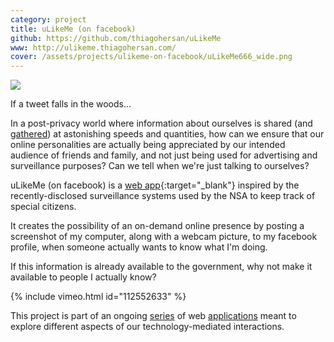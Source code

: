 ```yaml
---
category: project
title: uLikeMe (on facebook)
github: https://github.com/thiagohersan/uLikeMe
www: http://ulikeme.thiagohersan.com/
cover: /assets/projects/ulikeme-on-facebook/uLikeMe666_wide.png
---
```

![](/assets/projects/ulikeme-on-facebook/albums.jpg)

If a tweet falls in the woods...

In a post-privacy world where information about ourselves is shared (and [gathered](//www.youtube.com/watch?v=vILAlhwUgIU)) at astonishing speeds and quantities, how can we ensure that our online personalities are actually being appreciated by our intended audience of friends and family, and not just being used for advertising and surveillance purposes? Can we tell when we're just talking to ourselves?

uLikeMe (on facebook) is a [web app](http://ulikeme.thiagohersan.com/){:target="_blank"} inspired by the recently-disclosed surveillance systems used by the NSA to keep track of special citizens.

It creates the possibility of an on-demand online presence by posting a screenshot of my computer, along with a webcam picture, to my facebook profile, when someone actually wants to know what I'm doing.

If this information is already available to the government, why not make it available to people I actually know?

{% include vimeo.html id="112552633" %}

This project is part of an ongoing [series](/ilikeme-on-facebook/ ) of web [applications](/ilikeyou-on-facebook/) meant to explore different aspects of our technology-mediated interactions.
